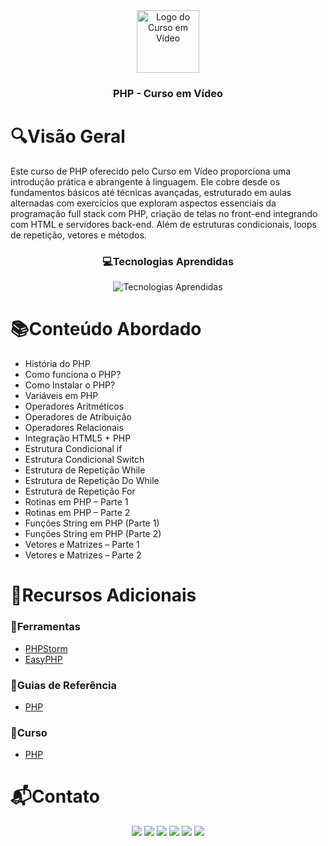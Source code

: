 <div align="center">
  <img height="100px" src="https://iconsverse.vercel.app/icons?i=cev" alt="Logo do Curso em Vídeo" />
  <h3 align="center">PHP - Curso em Vídeo</h3>
</div>

# 🔍Visão Geral
  Este curso de PHP oferecido pelo Curso em Vídeo proporciona uma introdução prática e abrangente à linguagem. Ele cobre desde os fundamentos básicos até técnicas avançadas, estruturado em aulas alternadas com exercícios que exploram aspectos essenciais da programação full stack com PHP, criação de telas no front-end integrando com HTML e servidores back-end. Além de estruturas condicionais, loops de repetição, vetores e métodos.

<div align="center">
  <h3> 💻Tecnologias Aprendidas</h3>
  <img src="https://iconsverse.vercel.app/icons?i=php" alt="Tecnologias Aprendidas">
</div>

# 📚Conteúdo Abordado
 * História do PHP
 * Como funciona o PHP?
 * Como Instalar o PHP?
 * Variáveis em PHP
 * Operadores Aritméticos
 * Operadores de Atribuição
 * Operadores Relacionais
 * Integração HTML5 + PHP
 * Estrutura Condicional if
 * Estrutura Condicional Switch
 * Estrutura de Repetição While
 * Estrutura de Repetição Do While
 * Estrutura de Repetição For
 * Rotinas em PHP – Parte 1
 * Rotinas em PHP – Parte 2
 * Funções String em PHP (Parte 1)
 * Funções String em PHP (Parte 2)
 * Vetores e Matrizes – Parte 1
 * Vetores e Matrizes – Parte 2

# 🔗Recursos Adicionais
### 🔧Ferramentas
  - <a href="https://www.jetbrains.com/phpstorm/promo/">PHPStorm</a>
  - <a href="https://www.easyphp.org/easyphp-devserver.php">EasyPHP</a>

### 📖Guias de Referência
  - <a href="https://www.php.net/docs.php">PHP</a>

### 📎Curso
  - <a href="https://www.cursoemvideo.com/meus-cursos/">PHP</a>

# 📬Contato
<div align="center"> 
  <a href="https://github.com/Paulo-Alvares"><img src="https://img.shields.io/badge/GitHub-000000?style=for-the-badge&logo=github&logoColor=white"></a>
  <a href = "mailto:pauloalvares66@gmail.com"><img src="https://img.shields.io/badge/Gmail-D14836?style=for-the-badge&logo=gmail&logoColor=white"></a>
  <a href="https://www.linkedin.com/in/paulo-alvares/"><img src="https://img.shields.io/badge/-LinkedIn-%230077B5?style=for-the-badge&logo=linkedin&logoColor=white"></a> 
  <a href="https://www.instagram.com/paulo_10111/"><img src="https://img.shields.io/badge/-Instagram-%23E4405F?style=for-the-badge&logo=instagram&logoColor=white"></a>
  <a href="https://www.facebook.com/paulogabriel.alvares"><img src="https://img.shields.io/badge/Facebook-1877F2?style=for-the-badge&logo=facebook&logoColor=white"></a>
  <a href="https://codepen.io/Poulos-Alvares"><img src="https://img.shields.io/badge/Codepen-000000?style=for-the-badge&logo=codepen&logoColor=white"></a>
</div>
